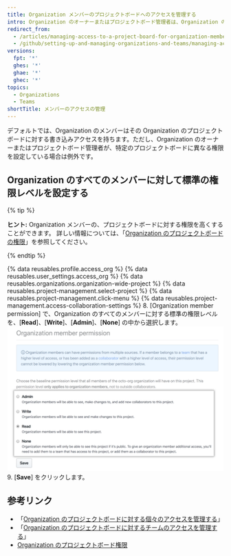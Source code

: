 ```yaml
---
title: Organization メンバーのプロジェクトボードへのアクセスを管理する
intro: Organization のオーナーまたはプロジェクトボード管理者は、Organization のすべてのメンバーについて、プロジェクトボードのデフォルトの権限レベルを設定できます。
redirect_from:
  - /articles/managing-access-to-a-project-board-for-organization-members
  - /github/setting-up-and-managing-organizations-and-teams/managing-access-to-a-project-board-for-organization-members
versions:
  fpt: '*'
  ghes: '*'
  ghae: '*'
  ghec: '*'
topics:
  - Organizations
  - Teams
shortTitle: メンバーのアクセスの管理
---
```


デフォルトでは、Organization のメンバーはその Organization のプロジェクトボードに対する書き込みアクセスを持ちます。ただし、Organization のオーナーまたはプロジェクトボード管理者が、特定のプロジェクトボードに異なる権限を設定している場合は例外です。

## Organization のすべてのメンバーに対して標準の権限レベルを設定する

{% tip %}

**ヒント:** Organization メンバーの、プロジェクトボードに対する権限を高くすることができます。 詳しい情報については、「[Organization のプロジェクトボードの権限](/articles/project-board-permissions-for-an-organization)」を参照してください。

{% endtip %}

{% data reusables.profile.access_org %}
{% data reusables.user_settings.access_org %}
{% data reusables.organizations.organization-wide-project %}
{% data reusables.project-management.select-project %}
{% data reusables.project-management.click-menu %}
{% data reusables.project-management.access-collaboration-settings %}
8. [Organization member permission] で、Organization のすべてのメンバーに対する標準の権限レベルを、[**Read**]、[**Write**]、[**Admin**]、[**None**] の中から選択します。 ![Organization のすべてのメンバーのプロジェクトボードに対する標準の権限](/assets/images/help/projects/baseline-project-permissions-for-organization-members.png)
9. [**Save**] をクリックします。

## 参考リンク

- 「[Organization のプロジェクトボードに対する個々のアクセスを管理する](/articles/managing-an-individual-s-access-to-an-organization-project-board)」
- 「[Organization のプロジェクトボードに対するチームのアクセスを管理する](/articles/managing-team-access-to-an-organization-project-board)」
- [Organization のプロジェクトボード権限](/articles/project-board-permissions-for-an-organization)
